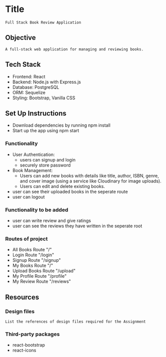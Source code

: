# Title

    Full Stack Book Review Application

## Objective

    A full-stack web application for managing and reviewing books.

## Tech Stack

- Frontend: React
- Backend: Node.js with Express.js
- Database: PostgreSQL
- ORM: Sequelize
- Styling: Bootstrap, Vanilla CSS
## Set Up Instructions

- Download dependencies by running npm install
- Start up the app using npm start

### Functionality

- User Authentication:
  - users can signup and login 
  - securely store password
- Book Management:
  - Users can add new books with details like title, author, ISBN,    genre, and cover image (using a service like Cloudinary for image uploads).
  - Users can edit and delete existing books.
- user can see their uploaded books in the seperate route 
- user can logout 

### Functionality to be added
- user can write review and give ratings
- user can see the reviews they have written in the seperate root

### Routes of project

- All Books Route "/"
- Login Route "/login"
- Signup Route "/signup"
- My Books Route "/"
- Upload Books Route "/upload"
- My Profile Route "/profile"
- My Review Route "/reviews"


## Resources

### Design files

    List the references of design files required for the Assignment


### Third-party packages

- react-bootstrap 
- react-icons
